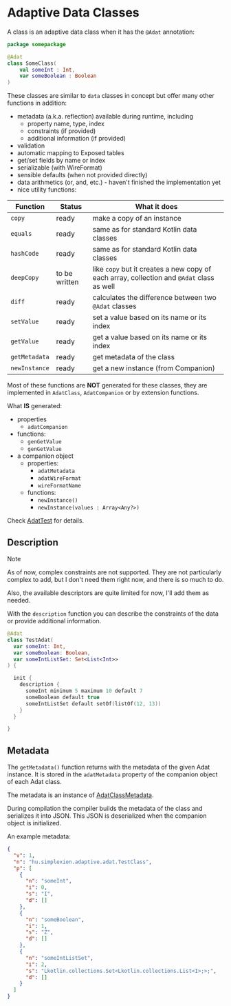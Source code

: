 # Adaptive Data Classes

A class is an adaptive data class when it has the `@Adat` annotation:

```kotlin
package somepackage

@Adat
class SomeClass(
    val someInt : Int,
    var someBoolean : Boolean
)
```

These classes are similar to `data` classes in concept but offer many other functions in addition:

* metadata (a.k.a. reflection) available during runtime, including
  * property name, type, index
  * constraints (if provided)
  * additional information (if provided)
* validation
* automatic mapping to Exposed tables
* get/set fields by name or index
* serializable (with WireFormat)
* sensible defaults (when not provided directly)
* data arithmetics (or, and, etc.) - haven't finished the implementation yet
* nice utility functions:

| Function      | Status        | What it does                                                                              |
|---------------|---------------|-------------------------------------------------------------------------------------------|
| `copy`        | ready         | make a copy of an instance                                                                |
| `equals`      | ready         | same as for standard Kotlin data classes                                                  |
| `hashCode`    | ready         | same as for standard Kotlin data classes                                                  |
| `deepCopy`    | to be written | like `copy` but it creates a new copy of each array, collection and `@Adat` class as well |
| `diff`        | ready         | calculates the difference between two `@Adat` classes                                     |
| `setValue`    | ready         | set a value based on its name or its index                                                |
| `getValue`    | ready         | get a value based on its name or its index                                                |
| `getMetadata` | ready         | get metadata of the class                                                                 |
| `newInstance` | ready         | get a new instance (from Companion)                                                       |

Most of these functions are **NOT** generated for these classes, they are implemented in `AdatClass`,
`AdatCompanion` or by extension functions.

What **IS** generated:

* properties
  * `adatCompanion`
* functions:
  * `genGetValue`
  * `genGetValue`
* a companion object
  * properties:
    * `adatMetadata`
    * `adatWireFormat`
    * `wireFormatName`
  * functions:
    * `newInstance()`
    * `newInstance(values : Array<Any?>)`

Check [AdatTest](/adaptive-core/src/commonTest/kotlin/hu/simplexion/adaptive/adat/AdatTest.kt) for details.

## Description

> [!NOTE]
>
> As of now, complex constraints are not supported. They are not particularly complex to add, but I don't need
> them right now, and there is so much to do.
>
> Also, the available descriptors are quite limited for now, I'll add them as needed.
>

With the `description` function you can describe the constraints of the data or provide additional information.

```kotlin
@Adat
class TestAdat(
  var someInt: Int,
  var someBoolean: Boolean,
  var someIntListSet: Set<List<Int>>
) {

  init {
    description {
      someInt minimum 5 maximum 10 default 7
      someBoolean default true
      someIntListSet default setOf(listOf(12, 13))
    }
  }

}
```

## Metadata

The `getMetadata()` function returns with the metadata of the given Adat instance. It is stored in the
`adatMetadata` property of the companion object of each Adat class.

The metadata is an instance of [AdatClassMetadata](/adaptive-core/src/commonMain/kotlin/hu/simplexion/adaptive/adat/metadata/AdatClassMetadata.kt).

During compilation the compiler builds the metadata of the class and serializes it into JSON. This JSON is
deserialized when the companion object is initialized.

An example metadata:

```json
{
  "v": 1,
  "n": "hu.simplexion.adaptive.adat.TestClass",
  "p": [
    {
      "n": "someInt",
      "i": 0,
      "s": "I",
      "d": []
    },
    {
      "n": "someBoolean",
      "i": 1,
      "s": "Z",
      "d": []
    },
    {
      "n": "someIntListSet",
      "i": 2,
      "s": "Lkotlin.collections.Set<Lkotlin.collections.List<I>;>;",
      "d": []
    }
  ]
}
```